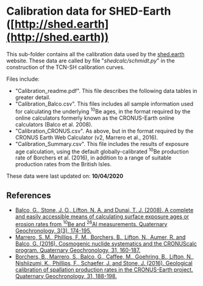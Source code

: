 # Calibration data for SHED-Earth ([http://shed.earth](http://shed.earth))

This sub-folder contains all the calibration data used by the [shed.earth](http://shed.earth) website. These data are called by file "*shedcalc/schmidt.py*" in the construction of the TCN-SH calibration curves. 

Files include:

- "Calibration_readme.pdf". This file describes the following data tables in greater detail.
- "Calibration_Balco.csv". This files includes all sample information used for calculating the underlying <sup>10</sup>Be ages, in the format required by the online calculators formerly known as the CRONUS-Earth online calculators (Balco et al. 2008).
- "Calibration_CRONUS.csv". As above, but in the format required by the CRONUS Earth Web Calculator (v2, Marrero et al., 2016).
- "Calibration_Summary.csv". This file includes the results of exposure age calculation, using the default globally-calibrated <sup>10</sup>Be production rate of Borchers et al. (2016), in addition to a range of suitable production rates from the British Isles. 

These data were last updated on: **10/04/2020**

## References

- [Balco, G., Stone, J. O., Lifton, N. A. and Dunai, T. J. (2008). A complete and easily accessible means of calculating surface exposure ages or erosion rates from <sup>10</sup>Be and <sup>26</sup>Al measurements. Quaternary Geochronology, 3(3), 174-195.](https://doi.org/10.1016/j.quageo.2007.12.001)
- [Marrero, S. M., Phillips, F. M., Borchers, B., Lifton, N., Aumer, R. and Balco, G. (2016). Cosmogenic nuclide systematics and the CRONUScalc program. Quaternary Geochronology, 31, 160-187.](https://doi.org/10.1016/j.quageo.2015.09.005)
- [Borchers, B., Marrero, S., Balco, G., Caffee, M., Goehring, B., Lifton, N., Nishiizumi, K., Phillips, F., Schaefer, J. and Stone, J. (2016). Geological calibration of spallation production rates in the CRONUS-Earth project. Quaternary Geochronology, 31, 188-198.](https://doi.org/10.1016/j.quageo.2015.01.009)